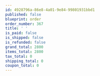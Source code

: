 ```yaml
---
id: 4928796a-86e8-4a01-9e84-99801931bbd1
published: false
blueprint: order
order_number: 367
title: ' '
is_paid: false
is_shipped: false
is_refunded: false
grand_total: 2800
items_total: 2800
tax_total: 0
shipping_total: 0
coupon_total: 0
---
```

